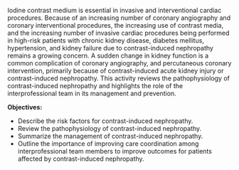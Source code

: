 Iodine contrast medium is essential in invasive and interventional cardiac procedures. Because of an increasing number of coronary angiography and coronary interventional procedures, the increasing use of contrast media, and the increasing number of invasive cardiac procedures being performed in high-risk patients with chronic kidney disease, diabetes mellitus, hypertension, and kidney failure due to contrast-induced nephropathy remains a growing concern. A sudden change in kidney function is a common complication of coronary angiography, and percutaneous coronary intervention, primarily because of contrast-induced acute kidney injury or contrast-induced nephropathy. This activity reviews the pathophysiology of contrast-induced nephropathy and highlights the role of the interprofessional team in its management and prevention.

**Objectives:**
- Describe the risk factors for contrast-induced nephropathy.
- Review the pathophysiology of contrast-induced nephropathy.
- Summarize the management of contrast-induced nephropathy.
- Outline the importance of improving care coordination among interprofessional team members to improve outcomes for patients affected by contrast-induced nephropathy.